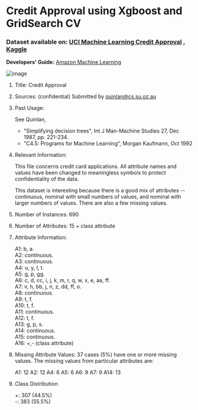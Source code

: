 # Credit Approval using Xgboost and GridSearch CV

### **Dataset available on:** [UCI Machine Learning Credit Approval](https://archive.ics.uci.edu/dataset/27/credit+approval) , [Kaggle](https://www.kaggle.com/datasets/impapan/credit-approval-data-set)

**Developers' Guide:** [Amazon Machine Learning](https://docs.aws.amazon.com/pdfs/machine-learning/latest/dg/machinelearning-dg.pdf#cross-validation)

![image](https://github.com/Kmohamedalie/Credit-Approval/assets/63104472/398e5a9b-360f-4d76-8f33-3d3163961964)


1. Title: Credit Approval

2. Sources: 
    (confidential)
    Submitted by quinlan@cs.su.oz.au

3.  Past Usage:

    See Quinlan,
    * "Simplifying decision trees", Int J Man-Machine Studies 27,
      Dec 1987, pp. 221-234.
    * "C4.5: Programs for Machine Learning", Morgan Kaufmann, Oct 1992
  
4.  Relevant Information:

    This file concerns credit card applications.  All attribute names
    and values have been changed to meaningless symbols to protect
    confidentiality of the data.
  
    This dataset is interesting because there is a good mix of
    attributes -- continuous, nominal with small numbers of
    values, and nominal with larger numbers of values.  There
    are also a few missing values.
  
5.  Number of Instances: 690

6.  Number of Attributes: 15 + class attribute

7.  Attribute Information:

    A1:	b, a. <br>
    A2:	continuous.<br>
    A3:	continuous. <br>
    A4:	u, y, l, t. <br>
    A5:	g, p, gg. <br>
    A6:	c, d, cc, i, j, k, m, r, q, w, x, e, aa, ff. <br>
    A7:	v, h, bb, j, n, z, dd, ff, o. <br>
    A8:	continuous. <br>
    A9:	t, f. <br>
    A10:	t, f. <br> 
    A11:	continuous. <br>
    A12:	t, f. <br>
    A13:	g, p, s. <br>
    A14:	continuous. <br>
    A15:	continuous. <br>
    A16: +,-         (class attribute) <br>

8.  Missing Attribute Values:
    37 cases (5%) have one or more missing values.  The missing
    values from particular attributes are:

    A1:  12
    A2:  12
    A4:   6
    A5:   6
    A6:   9
    A7:   9
    A14: 13

9.  Class Distribution
  
    +: 307 (44.5%) <br>
    -: 383 (55.5%)
